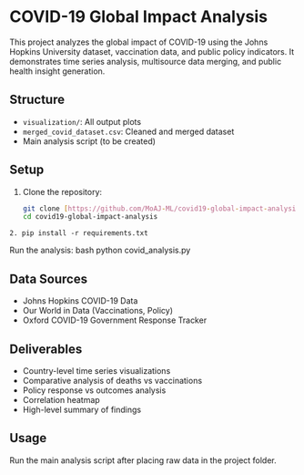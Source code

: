 # COVID-19 Global Impact Analysis

This project analyzes the global impact of COVID-19 using the Johns Hopkins University dataset, vaccination data, and public policy indicators. It demonstrates time series analysis, multisource data merging, and public health insight generation.

## Structure
- `visualization/`: All output plots
- `merged_covid_dataset.csv`: Cleaned and merged dataset
- Main analysis script (to be created)
## Setup
1. Clone the repository:
   ```bash
   git clone [https://github.com/MoAJ-ML/covid19-global-impact-analysis.git]
   cd covid19-global-impact-analysis
```
2. pip install -r requirements.txt
```
Run the analysis:
bash
python covid_analysis.py

## Data Sources
- Johns Hopkins COVID-19 Data
- Our World in Data (Vaccinations, Policy)
- Oxford COVID-19 Government Response Tracker

## Deliverables
- Country-level time series visualizations
- Comparative analysis of deaths vs vaccinations
- Policy response vs outcomes analysis
- Correlation heatmap
- High-level summary of findings

## Usage
Run the main analysis script after placing raw data in the project folder.
